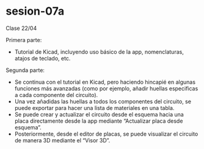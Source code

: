 # sesion-07a

Clase 22/04

Primera parte:

- Tutorial de Kicad, incluyendo uso básico de la app, nomenclaturas, atajos de teclado, etc.

Segunda parte:

- Se continua con el tutorial en Kicad, pero haciendo hincapié en algunas funciones más avanzadas (como por ejemplo, añadir huellas especificas a cada componente del circuito).
- Una vez añadidas las huellas a todos los componentes del circuito, se puede exportar para hacer una lista de materiales en una tabla.
- Se puede crear y actualizar el circuito desde el esquema hacia una placa directamente desde la app mediante “Actualizar placa desde esquema”.
- Posteriormente, desde el editor de placas, se puede visualizar el circuito de manera 3D mediante el “Visor 3D”.
